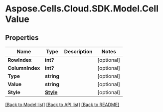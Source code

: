 # Aspose.Cells.Cloud.SDK.Model.CellValue
## Properties

Name | Type | Description | Notes
------------ | ------------- | ------------- | -------------
**RowIndex** | **int?** |  | [optional] 
**ColumnIndex** | **int?** |  | [optional] 
**Type** | **string** |  | [optional] 
**Value** | **string** |  | [optional] 
**Style** | [**Style**](Style.md) |  | [optional] 

[[Back to Model list]](../README.md#documentation-for-models) [[Back to API list]](../README.md#documentation-for-api-endpoints) [[Back to README]](../README.md)

